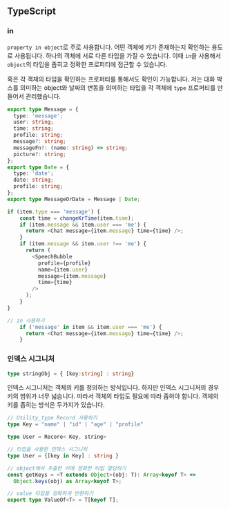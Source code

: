 ## TypeScript 

### in 
`property in object`로 주로 사용합니다. 어떤 객체에 키가 존재하는지 확인하는 용도로 사용됩니다. 
하나의 객체에 서로 다른 타입을 가질 수 있습니다. 이때 `in`을 사용해서 `object`의 타입을 좁히고 정확한 프로퍼티에 접근할 수 있습니다.

혹은 각 객체의 타입을 확인하는 프로퍼티를 통해서도 확인이 가능합니다. 저는 대화 박스를 의미하는 object와 날짜의 변동을 의미하는 타입을 각 객체에 `type` 프로퍼티를 만들어서 관리했습니다. 

```ts
export type Message = {
  type: 'message';
  user: string;
  time: string;
  profile: string;
  message?: string;
  messageFn?: (name: string) => string;
  picture?: string;
};
export type Date = {
  type: 'date';
  date: string;
  profile: string;
};
export type MessageOrDate = Message | Date;

if (item.type === 'message') {
    const time = changeKrTime(item.time);
    if (item.message && item.user === 'me') {
      return <Chat message={item.message} time={time} />;
    }
    if (item.message && item.user !== 'me') {
      return (
        <SpeechBubble
          profile={profile}
          name={item.user}
          message={item.message}
          time={time}
        />
      );
    }
}

// in 사용하기 
    if ('message' in item && item.user === 'me') {
      return <Chat message={item.message} time={time} />;
    }
```
### 인덱스 시그니처
```ts
type stringObj = { [key:string] : string}
```
인덱스 시그니처는 객체의 키를 정의하는 방식입니다. 하지만 인덱스 시그니처의 경우 키의 범위가 너무 넓습니다. 따라서 객체의 타입도 필요에 따라 좁혀야 합니다. 객체의 키를 좁히는 방식은 두가지가 있습니다. 

```ts
// Utility_type Record 사용하기 
type Key = "name" | "id" | "age" | "profile"

type User = Recore< Key, string>

// 타입을 사용한 인덱스 시그니처 
type User = {[key in Key] : string }

// object에서 추출한 키에 정확한 타입 할당하기
const getKeys = <T extends Object>(obj: T): Array<keyof T> =>
  Object.keys(obj) as Array<keyof T>;

// value 타입을 정확하게 반환하기 
export type ValueOf<T> = T[keyof T];
```